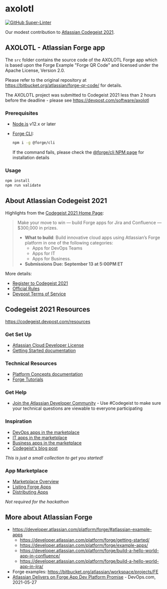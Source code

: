 # axolotl

[![GitHub Super-Linter](https://github.com/aquariophilie/axolotl/workflows/Lint%20Code%20Base/badge.svg)](https://github.com/marketplace/actions/super-linter)

Our modest contribution to [Atlassian Codegeist 2021](https://codegeist.devpost.com/).

## AXOLOTL - Atlassian Forge app

The `src` folder contains the source code of the AXOLOTL Forge app
which is based upon the Forge Example "Forge QR Code"
and licensed under the Apache License, Version 2.0.

Please refer to the original repository at <https://bitbucket.org/atlassian/forge-qr-code/> for details.

The AXOLOTL project was submitted to Codegeist 2021 less than 2 hours before the deadline - please see <https://devpost.com/software/axolotl>

### Prerequisites

* [Node.js](https://nodejs.org/) v12.x or later
* [Forge CLI](https://www.npmjs.com/package/@forge/cli):

  ```bash
  npm i -g @forge/cli
  ```

  If the command fails, please check the
  [@forge/cli NPM page](https://www.npmjs.com/package/@forge/cli)
  for installation details

### Usage

```bash
npm install
npm run validate
```

## About Atlassian Codegeist 2021

Highlights from the [Codegeist 2021 Home Page](https://codegeist.devpost.com/):

> Make your move to win — build Forge apps for Jira and Confluence — $300,000 in prizes.
>
> * **What to build**: Build innovative cloud apps using Atlassian’s Forge platform in one of the following categories:
>   - Apps for DevOps Teams
>   - Apps for IT
>   - Apps for Business.
> * **Submissions Due: September 13 at 5:00PM ET**

More details:

* [Register to Codegeist 2021](https://codegeist.devpost.com/register)
* [Official Rules](https://codegeist.devpost.com/rules)
* [Devpost Terms of Service](https://info.devpost.com/terms)

## Codegeist 2021 Resources

<https://codegeist.devpost.com/resources>

### Get Set Up

* [Atlassian Cloud Developer License](https://developer.atlassian.com/cloud/)
* [Getting Started documentation](https://developer.atlassian.com/platform/forge/getting-started/)

### Technical Resources

* [Platform Concepts documentation](https://developer.atlassian.com/platform/forge/debugging/)
* [Forge Tutorials](https://developer.atlassian.com/platform/forge/tutorials-and-guides/)

### Get Help

* [Join the Atlassian Developer Community](https://community.developer.atlassian.com/c/forge/45?utm_source=partner&utm_medium=unpaid-soc%5B%E2%80%A6%5DF:awareness*C:blog*W:devpost*H:fy22q1*I:codegeist21*) - Use #Codegeist to make sure your technical questions are viewable to everyone participating

### Inspiration

* [DevOps apps in the marketplace](https://marketplace.atlassian.com/categories/devops)
* [IT apps in the marketplace](https://marketplace.atlassian.com/categories/it-service-management)
* [Business apps in the marketplace](https://marketplace.atlassian.com/categories/document-management)
* [Codegeist's blog post](https://blog.developer.atlassian.com/codegeist-2021-announcement/?utm_source=partner&utm_me%5B%E2%80%A6%5Dm*F:awareness*C:blog*W:devpost*H:fy22q1*I:codegeist21*)

_This is just a small collection to get you started!_

### App Marketplace

* [Marketplace Overview](https://developer.atlassian.com/platform/marketplace/)
* [Listing Forge Apps](https://developer.atlassian.com/platform/marketplace/listing-forge-apps/)
* [Distributing Apps](https://developer.atlassian.com/platform/forge/distribute-your-apps/)

_Not required for the hackathon_


## More about Atlassian Forge

* <https://developer.atlassian.com/platform/forge/#atlassian-example-apps>
  - <https://developer.atlassian.com/platform/forge/getting-started/>
  - <https://developer.atlassian.com/platform/forge/example-apps/>
  - <https://developer.atlassian.com/platform/forge/build-a-hello-world-app-in-confluence/>
  - <https://developer.atlassian.com/platform/forge/build-a-hello-world-app-in-jira/>
* Forge examples: <https://bitbucket.org/atlassian/workspace/projects/FE>
* [Atlassian Delivers on Forge App Dev Platform Promise](https://devops.com/atlassian-delivers-on-forge-app-dev-platform-promise/) - DevOps.com, 2021-05-27

<!-- EOF -->
